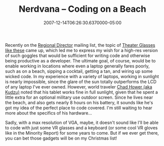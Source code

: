 ﻿---
title: Nerdvana – Coding on a Beach
date: "2007-12-14T06:26:30.6370000-05:00"
description: Recently on the Regional Director mailing list, the topic of
featuredImage: img/nerdvana-–-coding-on-a-beach-featured.png
---

Recently on the [Regional Director](http://theregion.com/) mailing list, the topic of [Theater Glasses like these](http://www.audiocubes.com/category/Electronics+and+Accessories_Tech+and+Design/product/Mikimoto-Beans_iTheaterV_Video_Glasses.html) came up, which led me to express my wish for a high-res version of such goggles that would be sufficient for writing code and otherwise being productive as a developer. The ultimate goal, of course, would be to enable working in locations where even a laptop generally fares poorly, such as on a beach, sipping a cocktail, getting a tan, and wiring up some wicked code. In my experience with a variety of laptops, working in sunlight is nearly impossible, since the glare of the sun totally outperforms the LCD of any laptop I've ever owned. However, world traveler [Chad Hower (aka Kudzu)](http://www.woo-hoo.net/) noted that his tablet works fine in full sunlight, given that he spent a little extra for an optional military use outdoor screen. Since he lives near the beach, and also gets nearly 8 hours on his battery, it sounds like he's got my idea of the perfect place to code covered. I'm still waiting to hear more about the specifics of his hardware…

Sadly, with a max resolution of VGA, maybe, it doesn't sound like I'll be able to code with just some VR glasses and a keyboard (or some cool VR gloves like in the Minority Report) for some years to come. But if we ever get there, you can bet those gadgets will be on my Christmas list!

